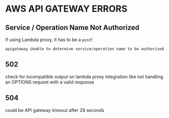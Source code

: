 # AWS API GATEWAY ERRORS

## Service / Operation Name Not Authorized
If using Lambda proxy, it has to be a `post`!

`apigateway Unable to determine service/operation name to be authorized`

## 502
check for incompatible output on lambda proxy integration
like not handling an OPTIONS request with a valid response

## 504
could be API gateway timeout after 29 seconds